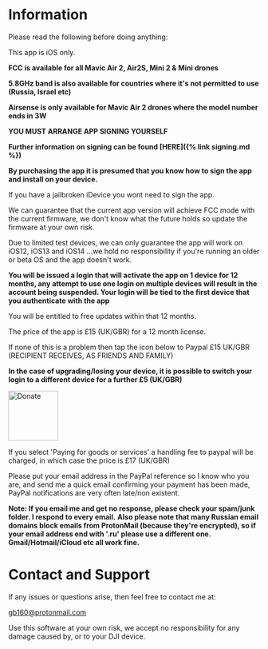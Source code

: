 # Information


Please read the following before doing anything:

This app is iOS only.

**FCC is available for all Mavic Air 2, Air2S, Mini 2 & Mini drones**

**5.8GHz band is also available for countries where it's not permitted to use (Russia, Israel etc)**

**Airsense is only available for Mavic Air 2 drones where the model number ends in 3W**

**YOU MUST ARRANGE APP SIGNING YOURSELF**

**Further information on signing can be found [HERE]({% link signing.md %})**

**By purchasing the app it is presumed that you know how to sign the app and install on your device.**


If you have a jailbroken iDevice you wont need to sign the app.

We can guarantee that the current app version will achieve FCC mode with the current firmware, we don't know what the future holds so update the firmware at your own risk.

Due to limited test devices, we can only guarantee the app will work on iOS12, iOS13 and iOS14 ...we hold no responsibility if you're running an older or beta OS and the app doesn't work.

**You will be issued a login that will activate the app on 1 device for 12 months, any attempt to use one login on multiple devices will result in the account being suspended. Your login will be tied to the first device that you authenticate with the app**

You will be entitled to free updates within that 12 months.

The price of the app is £15 (UK/GBR) for a 12 month license.

If none of this is a problem then tap the icon below to Paypal £15 UK/GBR (RECIPIENT RECEIVES, AS FRIENDS AND FAMILY)

**In the case of upgrading/losing your device, it is possible to switch your login to a different device for a further £5 (UK/GBR)**


<a href="https://paypal.me/fccdjifly/15GBP" class="donate"><img src="https://gb160.github.io/paypal.png" height="100" alt="Donate"></a>


If you select 'Paying for goods or services' a handling fee to paypal will be charged, in which case the price is £17 (UK/GBR)

Please put your email address in the PayPal reference so I know who you are, and send me a quick email confirming your payment has been made, PayPal notifications 
are very often late/non existent.

**Note: If you email me and get no response, please check your spam/junk folder. I respond to every email.**
**Also please note that many Russian email domains block emails from ProtonMail (because they're encrypted), so if your email address end with '.ru' please use a different one. Gmail/Hotmail/iCloud etc all work fine.**


# Contact and Support

If any issues or questions arise, then feel free to contact me at:

[gb160@protonmail.com](mailto:gb160@protonmail.com)

Use this software at your own risk, we accept no responsibility for any damage caused by, or to your DJI device.
